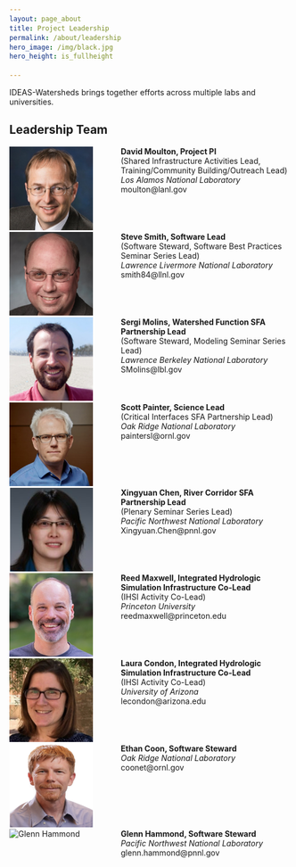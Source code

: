 ```yaml
---
layout: page_about
title: Project Leadership
permalink: /about/leadership
hero_image: /img/black.jpg
hero_height: is_fullheight

---
```


<style>
    .cont {
      display: flex;
      flex-wrap: wrap;
    }

.col1 {
      flex: 1; 
      min-width: 200px;
    }

.col2 {
      flex: 4;
      min-width: 200px;
    }

</style>

IDEAS-Watersheds brings together efforts across multiple labs and universities.

<h2>Leadership Team</h2>

<div class="cont">
  <div class="col1">
  <img class="alignleft" src="../img/photos/dmoulton.png" alt="David Moulton" width="150" height="150">
  </div>
  <div class="col2"><strong>David Moulton, Project PI</strong><br>(Shared Infrastructure Activities Lead, Training/Community Building/Outreach Lead)<br><em>Los Alamos National Laboratory</em><br>moulton@lanl.gov</div>
</div>

<div class="cont">
  <div class="col1">
  <img class="alignleft" src="../img/photos/ssmith.png" alt="Steve Smith" width="150" height="150">
  </div>
  <div class="col2"><strong>Steve Smith, Software Lead</strong><br>(Software Steward, Software Best Practices Seminar Series Lead)<br><em>Lawrence Livermore National Laboratory</em><br>smith84@llnl.gov</div>
</div>

<div class="cont">
  <div class="col1">
  <img class="alignleft" src="../img/photos/smolins.png" alt="Sergi Molins" width="150" height="150">
  </div>
  <div class="col2"><strong>Sergi Molins, Watershed Function SFA Partnership Lead</strong><br>(Software Steward, Modeling Seminar Series Lead)<br><em>Lawrence Berkeley National Laboratory</em><br>SMolins@lbl.gov</div>
</div>

<div class="cont">
  <div class="col1">
  <img class="alignleft" src="../img/photos/spainter.png" alt="Scott Painter" width="150" height="150">
  </div>
  <div class="col2"><strong>Scott Painter, Science Lead </strong><br>(Critical Interfaces SFA Partnership Lead)<br><em>Oak Ridge National Laboratory</em><br>paintersl@ornl.gov</div>
</div>

<div class="cont">
  <div class="col1">
  <img class="alignleft" src="../img/photos/xchen.png" alt="Xingyuan Chen" width="150" height="150">
  </div>
  <div class="col2"><strong>Xingyuan Chen, River Corridor SFA Partnership Lead</strong><br>(Plenary Seminar Series Lead)<br><em>Pacific Northwest National Laboratory</em><br>Xingyuan.Chen@pnnl.gov</div>
</div>

<div class="cont">
  <div class="col1">
  <img class="alignleft" src="../img/photos/rmaxwell.png" alt="Reed Maxwell" width="150" height="150">
  </div>
  <div class="col2"><strong>Reed Maxwell, Integrated Hydrologic Simulation Infrastructure Co-Lead</strong><br>(IHSI Activity Co-Lead)<br><em>Princeton University</em><br>reedmaxwell@princeton.edu</div>
</div>

<div class="cont">
  <div class="col1">
  <img class="alignleft" src="../img/photos/lcondon.png" alt="Laura Condon" width="150" height="150">
  </div>
  <div class="col2"><strong>Laura Condon, Integrated Hydrologic Simulation Infrastructure Co-Lead</strong><br>(IHSI Activity Co-Lead)<br><em>University of Arizona</em><br>lecondon@arizona.edu</div>
</div>

<div class="cont">
  <div class="col1">
  <img class="alignleft" src="../img/photos/ecoon.png" alt="Ethan Coon" width="150" height="150">
  </div>
  <div class="col2"><strong>Ethan Coon, Software Steward</strong><br><em>Oak Ridge National Laboratory</em><br>coonet@ornl.gov</div>
</div>

<div class="cont">
  <div class="col1">
  <img class="alignleft" src="../img/photos/ghammond.png" alt="Glenn Hammond" width="150" height="150">
  </div>
  <div class="col2"><strong>Glenn Hammond, Software Steward</strong><br><em>Pacific Northwest National Laboratory</em><br>glenn.hammond@pnnl.gov</div>
</div>

<!-- 

<br>
<strong>Project Coordinator:</strong> Position Open
<br><br>

[IDEAS-Classic](https://ideas-productivity.org/ideas-classic/)<br>
[IDEAS](https://ideas-productivity.org/)

-->

